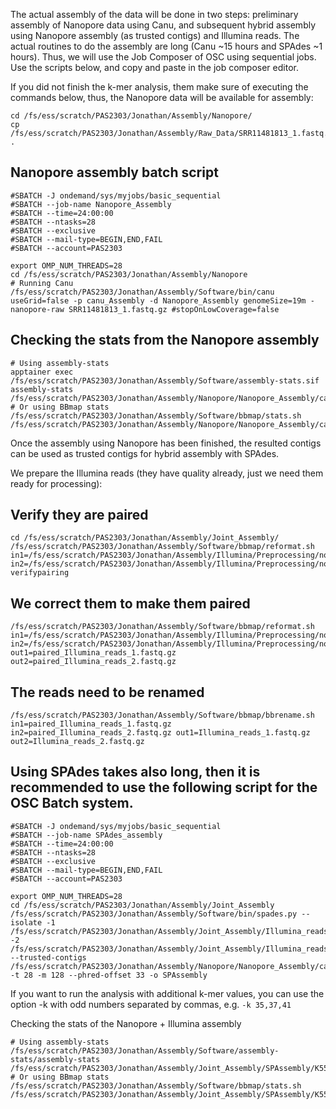 The actual assembly of the data will be done in two steps: preliminary assembly of Nanopore data using Canu, and subsequent hybrid assembly using Nanopore assembly (as trusted contigs) and Illumina reads. The actual routines to do the assembly are long (Canu ~15 hours and SPAdes ~1 hours). Thus, we will use the Job Composer of OSC using sequential jobs. Use the scripts below, and copy and paste in the job composer editor.

If you did not finish the k-mer analysis, them make sure of executing the commands below, thus, the Nanopore data will be available for assembly:
```
cd /fs/ess/scratch/PAS2303/Jonathan/Assembly/Nanopore/
cp /fs/ess/scratch/PAS2303/Jonathan/Assembly/Raw_Data/SRR11481813_1.fastq.gz .
```
## Nanopore assembly batch script
```
#SBATCH -J ondemand/sys/myjobs/basic_sequential
#SBATCH --job-name Nanopore_Assembly
#SBATCH --time=24:00:00
#SBATCH --ntasks=28
#SBATCH --exclusive
#SBATCH --mail-type=BEGIN,END,FAIL
#SBATCH --account=PAS2303

export OMP_NUM_THREADS=28
cd /fs/ess/scratch/PAS2303/Jonathan/Assembly/Nanopore
# Running Canu
/fs/ess/scratch/PAS2303/Jonathan/Assembly/Software/bin/canu useGrid=false -p canu_Assembly -d Nanopore_Assembly genomeSize=19m -nanopore-raw SRR11481813_1.fastq.gz #stopOnLowCoverage=false
```
## Checking the stats from the Nanopore assembly
```
# Using assembly-stats
apptainer exec /fs/ess/scratch/PAS2303/Jonathan/Assembly/Software/assembly-stats.sif assembly-stats /fs/ess/scratch/PAS2303/Jonathan/Assembly/Nanopore/Nanopore_Assembly/canu_Assembly.contigs.fasta
# Or using BBmap stats
/fs/ess/scratch/PAS2303/Jonathan/Assembly/Software/bbmap/stats.sh /fs/ess/scratch/PAS2303/Jonathan/Assembly/Nanopore/Nanopore_Assembly/canu_Assembly.contigs.fasta
```
Once the assembly using Nanopore has been finished, the resulted contigs can be used as trusted contigs for hybrid assembly with SPAdes.

We prepare the Illumina reads (they have quality already, just we need them ready for processing):

## Verify they are paired
````
cd /fs/ess/scratch/PAS2303/Jonathan/Assembly/Joint_Assembly/
/fs/ess/scratch/PAS2303/Jonathan/Assembly/Software/bbmap/reformat.sh in1=/fs/ess/scratch/PAS2303/Jonathan/Assembly/Illumina/Preprocessing/no_duplicates/SRR2188474_1_clean_nodup.fastq.gz in2=/fs/ess/scratch/PAS2303/Jonathan/Assembly/Illumina/Preprocessing/no_duplicates/SRR2188474_2_clean_nodup.fastq.gz verifypairing
````
## We correct them to make them paired
```
/fs/ess/scratch/PAS2303/Jonathan/Assembly/Software/bbmap/reformat.sh in1=/fs/ess/scratch/PAS2303/Jonathan/Assembly/Illumina/Preprocessing/no_duplicates/SRR2188474_1_clean_nodup.fastq.gz in2=/fs/ess/scratch/PAS2303/Jonathan/Assembly/Illumina/Preprocessing/no_duplicates/SRR2188474_2_clean_nodup.fastq.gz out1=paired_Illumina_reads_1.fastq.gz out2=paired_Illumina_reads_2.fastq.gz
```
## The reads need to be renamed
```
/fs/ess/scratch/PAS2303/Jonathan/Assembly/Software/bbmap/bbrename.sh in1=paired_Illumina_reads_1.fastq.gz in2=paired_Illumina_reads_2.fastq.gz out1=Illumina_reads_1.fastq.gz out2=Illumina_reads_2.fastq.gz
```

## Using SPAdes takes also long, then it is recommended to use the following script for the OSC Batch system.
```
#SBATCH -J ondemand/sys/myjobs/basic_sequential
#SBATCH --job-name SPAdes_assembly
#SBATCH --time=24:00:00
#SBATCH --ntasks=28
#SBATCH --exclusive
#SBATCH --mail-type=BEGIN,END,FAIL
#SBATCH --account=PAS2303

export OMP_NUM_THREADS=28
cd /fs/ess/scratch/PAS2303/Jonathan/Assembly/Joint_Assembly
/fs/ess/scratch/PAS2303/Jonathan/Assembly/Software/bin/spades.py --isolate -1 /fs/ess/scratch/PAS2303/Jonathan/Assembly/Joint_Assembly/Illumina_reads_1.fastq.gz -2 /fs/ess/scratch/PAS2303/Jonathan/Assembly/Joint_Assembly/Illumina_reads_2.fastq.gz --trusted-contigs /fs/ess/scratch/PAS2303/Jonathan/Assembly/Nanopore/Nanopore_Assembly/canu_Assembly.contigs.fasta -t 28 -m 128 --phred-offset 33 -o SPAssembly
```
If you want to run the analysis with additional k-mer values, you can use the option -k with odd numbers separated by commas, e.g. ```-k 35,37,41```

Checking the stats of the Nanopore + Illumina assembly
```
# Using assembly-stats
/fs/ess/scratch/PAS2303/Jonathan/Assembly/Software/assembly-stats/assembly-stats /fs/ess/scratch/PAS2303/Jonathan/Assembly/Joint_Assembly/SPAssembly/K55/scaffolds.fasta
# Or using BBmap stats
/fs/ess/scratch/PAS2303/Jonathan/Assembly/Software/bbmap/stats.sh /fs/ess/scratch/PAS2303/Jonathan/Assembly/Joint_Assembly/SPAssembly/K55/scaffolds.fasta
```
